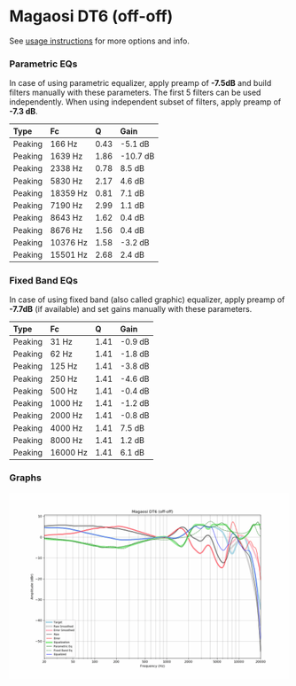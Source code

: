 # Magaosi DT6 (off-off)
See [usage instructions](https://github.com/jaakkopasanen/AutoEq#usage) for more options and info.

### Parametric EQs
In case of using parametric equalizer, apply preamp of **-7.5dB** and build filters manually
with these parameters. The first 5 filters can be used independently.
When using independent subset of filters, apply preamp of **-7.3 dB**.

| Type    | Fc       |    Q | Gain     |
|:--------|:---------|:-----|:---------|
| Peaking | 166 Hz   | 0.43 | -5.1 dB  |
| Peaking | 1639 Hz  | 1.86 | -10.7 dB |
| Peaking | 2338 Hz  | 0.78 | 8.5 dB   |
| Peaking | 5830 Hz  | 2.17 | 4.6 dB   |
| Peaking | 18359 Hz | 0.81 | 7.1 dB   |
| Peaking | 7190 Hz  | 2.99 | 1.1 dB   |
| Peaking | 8643 Hz  | 1.62 | 0.4 dB   |
| Peaking | 8676 Hz  | 1.56 | 0.4 dB   |
| Peaking | 10376 Hz | 1.58 | -3.2 dB  |
| Peaking | 15501 Hz | 2.68 | 2.4 dB   |

### Fixed Band EQs
In case of using fixed band (also called graphic) equalizer, apply preamp of **-7.7dB**
(if available) and set gains manually with these parameters.

| Type    | Fc       |    Q | Gain    |
|:--------|:---------|:-----|:--------|
| Peaking | 31 Hz    | 1.41 | -0.9 dB |
| Peaking | 62 Hz    | 1.41 | -1.8 dB |
| Peaking | 125 Hz   | 1.41 | -3.8 dB |
| Peaking | 250 Hz   | 1.41 | -4.6 dB |
| Peaking | 500 Hz   | 1.41 | -0.4 dB |
| Peaking | 1000 Hz  | 1.41 | -1.2 dB |
| Peaking | 2000 Hz  | 1.41 | -0.8 dB |
| Peaking | 4000 Hz  | 1.41 | 7.5 dB  |
| Peaking | 8000 Hz  | 1.41 | 1.2 dB  |
| Peaking | 16000 Hz | 1.41 | 6.1 dB  |

### Graphs
![](./Magaosi%20DT6%20(off-off).png)